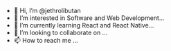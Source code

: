 - 👋 Hi, I’m @jethrolibutan
- 👀 I’m interested in Software and Web Development...
- 🌱 I’m currently learning React and React Native...
- 💞️ I’m looking to collaborate on ...
- 📫 How to reach me ...

<!---
jethrolibutan/jethrolibutan is a ✨ special ✨ repository because its `README.md` (this file) appears on your GitHub profile.
You can click the Preview link to take a look at your changes.
--->
